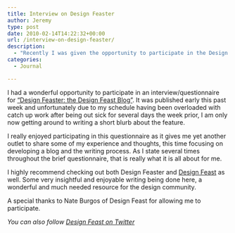 ```yaml
---
title: Interview on Design Feaster
author: Jeremy
type: post
date: 2010-02-14T14:22:32+00:00
url: /interview-on-design-feaster/
description:
  - "Recently I was given the opportunity to participate in the Design Feaster Blogger's (Quest)ionnaire. "
categories:
  - Journal

---
```

I had a wonderful opportunity to participate in an interview/questionnaire for [“Design Feaster: the Design Feast Blog”][1]. It was published early this past week and unfortunately due to my schedule having been overloaded with catch up work after being out sick for several days the week prior, I am only now getting around to writing a short blurb about the feature.

I really enjoyed participating in this questionnaire as it gives me yet another outlet to share some of my experience and thoughts, this time focusing on developing a blog and the writing process. As I state several times throughout the brief questionnaire, that is really what it is all about for me.

I highly recommend checking out both Design Feaster and [Design Feast][2] as well. Some very insightful and enjoyable writing being done here, a wonderful and much needed resource for the design community.

A special thanks to Nate Burgos of Design Feast for allowing me to participate.

_You can also follow [Design Feast on Twitter][3]_

 [1]: http://designfeaster.blogspot.com/2010/02/bloggers-questionnaire-papertree.html
 [2]: http://www.designfeast.com/
 [3]: twitter.com/designfeast